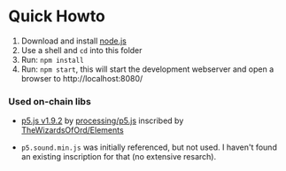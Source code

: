 # Quick Howto

1. Download and install [node.js](https://nodejs.org/)
2. Use a shell and `cd` into this folder
3. Run: `npm install`
3. Run: `npm start`, this will start the development webserver and open a browser to http://localhost:8080/


### Used on-chain libs

* [p5.js v1.9.2](https://ordpool.space/tx/7e37766541506810ba6399c4b2735121f508bd9209df43dd200bf2316b014594) by [processing/p5.js](https://github.com/processing/p5.js) inscribed by [TheWizardsOfOrd/Elements](https://github.com/TheWizardsOfOrd/Elements)

* `p5.sound.min.js` was initially referenced, but not used. I haven't found an existing inscription for that (no extensive resarch).

